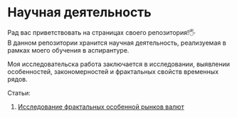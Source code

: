 # Научная деятельность

Рад вас приветствовать на страницах своего репозитория!🖐️<br>
В данном репозитории хранится научная деятельность, реализуемая в рамках моего обучения в аспирантуре.

Моя исследовательска работа заключается в исследовании, выявлении особенностей, закономерностей и фрактальных свойств временных рядов.<br>

Статьи:
1. [Исследование фрактальных особенной рынков валют](https://github.com/Evgeniy-Afanasev/science/blob/main/Article(N1)/Article(N1).ipynb)

